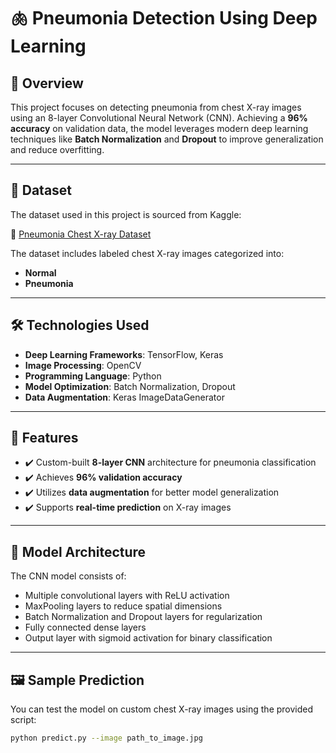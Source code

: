 # 🫁 Pneumonia Detection Using Deep Learning

## 📌 Overview
This project focuses on detecting pneumonia from chest X-ray images using an 8-layer Convolutional Neural Network (CNN). Achieving a **96% accuracy** on validation data, the model leverages modern deep learning techniques like **Batch Normalization** and **Dropout** to improve generalization and reduce overfitting.

---

## 📂 Dataset
The dataset used in this project is sourced from Kaggle:

🔗 [Pneumonia Chest X-ray Dataset](https://www.kaggle.com/datasets/paultimothymooney/chest-xray-pneumonia)

The dataset includes labeled chest X-ray images categorized into:
- **Normal**
- **Pneumonia**

---

## 🛠️ Technologies Used

- **Deep Learning Frameworks**: TensorFlow, Keras  
- **Image Processing**: OpenCV  
- **Programming Language**: Python  
- **Model Optimization**: Batch Normalization, Dropout  
- **Data Augmentation**: Keras ImageDataGenerator

---

## 🚀 Features

- ✔️ Custom-built **8-layer CNN** architecture for pneumonia classification  
- ✔️ Achieves **96% validation accuracy**  
- ✔️ Utilizes **data augmentation** for better model generalization  
- ✔️ Supports **real-time prediction** on X-ray images  

---

## 🧠 Model Architecture

The CNN model consists of:
- Multiple convolutional layers with ReLU activation  
- MaxPooling layers to reduce spatial dimensions  
- Batch Normalization and Dropout layers for regularization  
- Fully connected dense layers  
- Output layer with sigmoid activation for binary classification  

---

## 🖼️ Sample Prediction

You can test the model on custom chest X-ray images using the provided script:
```bash
python predict.py --image path_to_image.jpg

